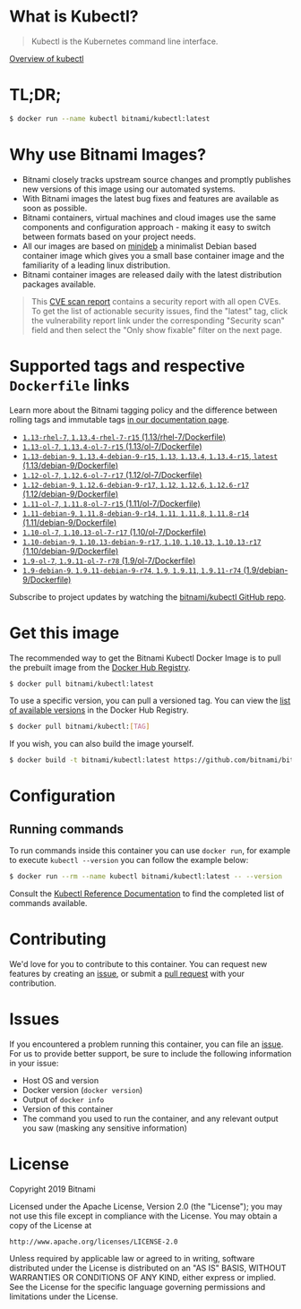 
# What is Kubectl?

> Kubectl is the Kubernetes command line interface.

[Overview of kubectl](https://kubernetes.io/docs/reference/kubectl/overview/)

# TL;DR;

```bash
$ docker run --name kubectl bitnami/kubectl:latest
```

# Why use Bitnami Images?

* Bitnami closely tracks upstream source changes and promptly publishes new versions of this image using our automated systems.
* With Bitnami images the latest bug fixes and features are available as soon as possible.
* Bitnami containers, virtual machines and cloud images use the same components and configuration approach - making it easy to switch between formats based on your project needs.
* All our images are based on [minideb](https://github.com/bitnami/minideb) a minimalist Debian based container image which gives you a small base container image and the familiarity of a leading linux distribution.
* Bitnami container images are released daily with the latest distribution packages available.


> This [CVE scan report](https://quay.io/repository/bitnami/kubectl?tab=tags) contains a security report with all open CVEs. To get the list of actionable security issues, find the "latest" tag, click the vulnerability report link under the corresponding "Security scan" field and then select the "Only show fixable" filter on the next page.

# Supported tags and respective `Dockerfile` links

Learn more about the Bitnami tagging policy and the difference between rolling tags and immutable tags [in our documentation page](https://docs.bitnami.com/containers/how-to/understand-rolling-tags-containers/).


* [`1.13-rhel-7`, `1.13.4-rhel-7-r15` (1.13/rhel-7/Dockerfile)](https://github.com/bitnami/bitnami-docker-kubectl/blob/1.13.4-rhel-7-r15/1.13/rhel-7/Dockerfile)
* [`1.13-ol-7`, `1.13.4-ol-7-r15` (1.13/ol-7/Dockerfile)](https://github.com/bitnami/bitnami-docker-kubectl/blob/1.13.4-ol-7-r15/1.13/ol-7/Dockerfile)
* [`1.13-debian-9`, `1.13.4-debian-9-r15`, `1.13`, `1.13.4`, `1.13.4-r15`, `latest` (1.13/debian-9/Dockerfile)](https://github.com/bitnami/bitnami-docker-kubectl/blob/1.13.4-debian-9-r15/1.13/debian-9/Dockerfile)
* [`1.12-ol-7`, `1.12.6-ol-7-r17` (1.12/ol-7/Dockerfile)](https://github.com/bitnami/bitnami-docker-kubectl/blob/1.12.6-ol-7-r17/1.12/ol-7/Dockerfile)
* [`1.12-debian-9`, `1.12.6-debian-9-r17`, `1.12`, `1.12.6`, `1.12.6-r17` (1.12/debian-9/Dockerfile)](https://github.com/bitnami/bitnami-docker-kubectl/blob/1.12.6-debian-9-r17/1.12/debian-9/Dockerfile)
* [`1.11-ol-7`, `1.11.8-ol-7-r15` (1.11/ol-7/Dockerfile)](https://github.com/bitnami/bitnami-docker-kubectl/blob/1.11.8-ol-7-r15/1.11/ol-7/Dockerfile)
* [`1.11-debian-9`, `1.11.8-debian-9-r14`, `1.11`, `1.11.8`, `1.11.8-r14` (1.11/debian-9/Dockerfile)](https://github.com/bitnami/bitnami-docker-kubectl/blob/1.11.8-debian-9-r14/1.11/debian-9/Dockerfile)
* [`1.10-ol-7`, `1.10.13-ol-7-r17` (1.10/ol-7/Dockerfile)](https://github.com/bitnami/bitnami-docker-kubectl/blob/1.10.13-ol-7-r17/1.10/ol-7/Dockerfile)
* [`1.10-debian-9`, `1.10.13-debian-9-r17`, `1.10`, `1.10.13`, `1.10.13-r17` (1.10/debian-9/Dockerfile)](https://github.com/bitnami/bitnami-docker-kubectl/blob/1.10.13-debian-9-r17/1.10/debian-9/Dockerfile)
* [`1.9-ol-7`, `1.9.11-ol-7-r78` (1.9/ol-7/Dockerfile)](https://github.com/bitnami/bitnami-docker-kubectl/blob/1.9.11-ol-7-r78/1.9/ol-7/Dockerfile)
* [`1.9-debian-9`, `1.9.11-debian-9-r74`, `1.9`, `1.9.11`, `1.9.11-r74` (1.9/debian-9/Dockerfile)](https://github.com/bitnami/bitnami-docker-kubectl/blob/1.9.11-debian-9-r74/1.9/debian-9/Dockerfile)

Subscribe to project updates by watching the [bitnami/kubectl GitHub repo](https://github.com/bitnami/bitnami-docker-kubectl).

# Get this image

The recommended way to get the Bitnami Kubectl Docker Image is to pull the prebuilt image from the [Docker Hub Registry](https://hub.docker.com/r/bitnami/kubectl).

```bash
$ docker pull bitnami/kubectl:latest
```

To use a specific version, you can pull a versioned tag. You can view the [list of available versions](https://hub.docker.com/r/bitnami/kubectl/tags/) in the Docker Hub Registry.

```bash
$ docker pull bitnami/kubectl:[TAG]
```

If you wish, you can also build the image yourself.

```bash
$ docker build -t bitnami/kubectl:latest https://github.com/bitnami/bitnami-docker-kubectl.git
```

# Configuration

## Running commands

To run commands inside this container you can use `docker run`, for example to execute `kubectl --version` you can follow the example below:

```bash
$ docker run --rm --name kubectl bitnami/kubectl:latest -- --version
```

Consult the [Kubectl Reference Documentation](https://kubernetes.io/docs/reference/generated/kubectl/kubectl-commands) to find the completed list of commands available.

# Contributing

We'd love for you to contribute to this container. You can request new features by creating an [issue](https://github.com/bitnami/bitnami-docker-kubectl/issues), or submit a [pull request](https://github.com/bitnami/bitnami-docker-kubectl/pulls) with your contribution.

# Issues

If you encountered a problem running this container, you can file an [issue](https://github.com/bitnami/bitnami-docker-kubectl/issues). For us to provide better support, be sure to include the following information in your issue:

- Host OS and version
- Docker version (`docker version`)
- Output of `docker info`
- Version of this container
- The command you used to run the container, and any relevant output you saw (masking any sensitive information)

# License

Copyright 2019 Bitnami

Licensed under the Apache License, Version 2.0 (the "License");
you may not use this file except in compliance with the License.
You may obtain a copy of the License at

    http://www.apache.org/licenses/LICENSE-2.0

Unless required by applicable law or agreed to in writing, software
distributed under the License is distributed on an "AS IS" BASIS,
WITHOUT WARRANTIES OR CONDITIONS OF ANY KIND, either express or implied.
See the License for the specific language governing permissions and
limitations under the License.
